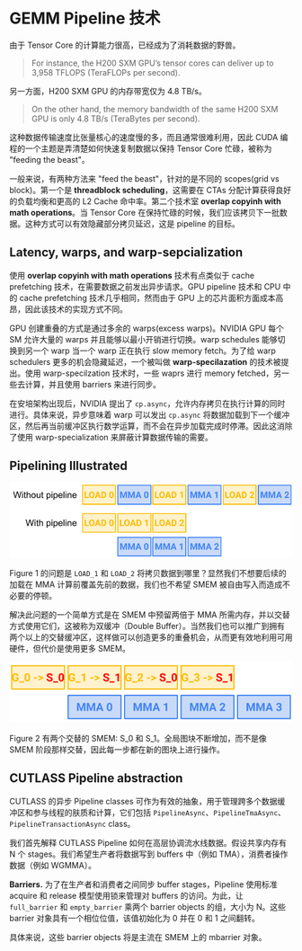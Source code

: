# GEMM Pipeline 技术

由于 Tensor Core 的计算能力很高，已经成为了消耗数据的野兽。

> For instance, the H200 SXM GPU’s tensor cores can deliver up to 3,958 TFLOPS (TeraFLOPs per second). 

另一方面，H200 SXM GPU 的内存带宽仅为 4.8 TB/s。

> On the other hand, the memory bandwidth of the same H200 SXM GPU is only 4.8 TB/s (TeraBytes per second). 

这种数据传输速度比张量核心的速度慢的多，而且通常很难利用，因此 CUDA 编程的一个主题是弄清楚如何快速复制数据以保持 Tensor Core 忙碌，被称为 "feeding the beast"。

一般来说，有两种方法来 "feed the beast"，针对的是不同的 scopes(grid vs block)。第一个是 **threadblock scheduling**，这需要在 CTAs 分配计算获得良好的负载均衡和更高的 L2 Cache 命中率。第二个技术室 **overlap copyinh with math operations**。当 Tensor Core 在保持忙碌的时候，我们应该拷贝下一批数据。这种方式可以有效隐藏部分拷贝延迟，这是 pipeline 的目标。

## Latency, warps, and warp-sepcialization

使用 **overlap copyinh with math operations** 技术有点类似于 cache prefetching 技术，在需要数据之前发出异步请求。GPU pipeline 技术和 CPU 中的 cache prefetching 技术几乎相同，然而由于 GPU 上的芯片面积方面成本高昂，因此该技术的实现方式不同。

GPU 创建重叠的方式是通过多余的 warps(excess warps)。NVIDIA GPU 每个 SM 允许大量的 warps 并且能够以最小开销进行切换。warp schedules 能够切换到另一个 warp 当一个 warp 正在执行 slow memory fetch。为了给 warp schedulers 更多的机会隐藏延迟，一个被叫做 **warp-specilazation** 的技术被提出。使用 warp-specilzation 技术时，一些 waprs 进行 memory fetched，另一些去计算，并且使用 barriers 来进行同步。

在安培架构出现后，NVIDIA 提出了 `cp.async`，允许内存拷贝在执行计算的同时进行。具体来说，异步意味着 warp 可以发出 `cp.async` 将数据加载到下一个缓冲区，然后再当前缓冲区执行数学运算，而不会在异步加载完成时停滞。因此这消除了使用 warp-specialization 来屏蔽计算数据传输的需要。

## Pipelining Illustrated

![](Pipeline/Pipeline-illustration.webp)

Figure 1 的问题是 `LOAD_1` 和 `LOAD_2` 将拷贝数据到哪里？显然我们不想要后续的加载在 MMA 计算前覆盖先前的数据，我们也不希望 SMEM 被自由写入而造成不必要的停顿。

解决此问题的一个简单方式是在 SMEM 中预留两倍于 MMA 所需内存，并以交替方式使用它们，这被称为双缓冲（Double Buffer）。当然我们也可以推广到拥有两个以上的交替缓冲区，这样做可以创造更多的重叠机会，从而更有效地利用可用硬件，但代价是使用更多 SMEM。

![](Pipeline/Pipeline-2-stages-1.webp)

Figure 2 有两个交替的 SMEM: S_0 和 S_1。全局图块不断增加，而不是像 SMEM 阶段那样交替，因此每一步都在新的图块上进行操作。

## CUTLASS Pipeline abstraction

CUTLASS 的异步 Pipeline classes 可作为有效的抽象，用于管理跨多个数据缓冲区和参与线程的肤质和计算，它们包括 `PipelineAsync`、`PipelineTmaAsync`、`PipelineTransactionAsync` class。

我们首先解释 CUTLASS Pipeline 如何在高层协调流水线数据。假设共享内存有 N 个 stages。我们希望生产者将数据写到 buffers 中（例如 TMA），消费者操作数据（例如 WGMMA）。

**Barriers.** 为了在生产者和消费者之间同步 buffer stages，Pipeline 使用标准 acquire 和 release 模型使用锁来管理对 buffers 的访问。为此，让 `full_barrier` 和 `empty_barrier` 乘两个 barrier objects 的组，大小为 N。这些 barrier 对象具有一个相位位值，该值初始化为 0 并在 0 和 1 之间翻转。

具体来说，这些 barrier objects 将是主流在 SMEM 上的 mbarrier 对象。